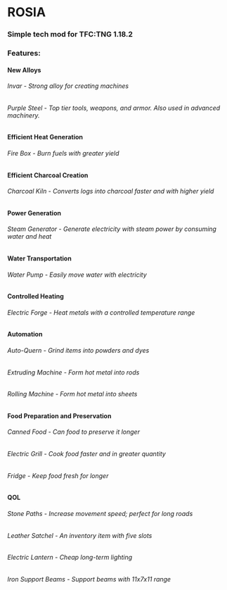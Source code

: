 # ROSIA

### Simple tech mod for TFC:TNG 1.18.2

### Features:

#### New Alloys
###### Invar - Strong alloy for creating machines  
###### Purple Steel - Top tier tools, weapons, and armor. Also used in advanced machinery.

#### Efficient Heat Generation
###### Fire Box - Burn fuels with greater yield

#### Efficient Charcoal Creation
###### Charcoal Kiln - Converts logs into charcoal faster and with higher yield

#### Power Generation
###### Steam Generator - Generate electricity with steam power by consuming water and heat

#### Water Transportation
###### Water Pump - Easily move water with electricity

#### Controlled Heating
###### Electric Forge - Heat metals with a controlled temperature range

#### Automation
###### Auto-Quern - Grind items into powders and dyes
###### Extruding Machine - Form hot metal into rods
###### Rolling Machine - Form hot metal into sheets

#### Food Preparation and Preservation
###### Canned Food - Can food to preserve it longer
###### Electric Grill - Cook food faster and in greater quantity   
###### Fridge - Keep food fresh for longer

#### QOL
###### Stone Paths - Increase movement speed; perfect for long roads
###### Leather Satchel - An inventory item with five slots
###### Electric Lantern - Cheap long-term lighting
###### Iron Support Beams - Support beams with 11x7x11 range
